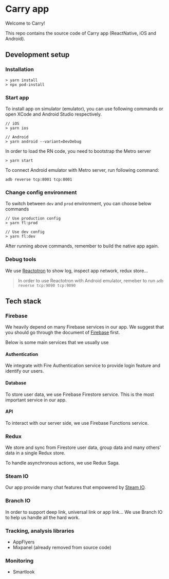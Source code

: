 # Carry app

Welcome to Carry!

This repo contains the source code of Carry app (ReactNative, iOS and Android).

## Development setup

### Installation

```shell
> yarn install
> npx pod-install
```

### Start app

To install app on simulator (emulator), you can use following commands or open XCode and Android Studio respectively.

```shell
// iOS
> yarn ios

// Android
> yarn android --variant=DevDebug
```

In order to load the RN code, you need to bootstrap the Metro server

```shell
> yarn start
```

To connect Android emulator with Metro server, run following command:

```
adb reverse tcp:8001 tcp:8001
```

### Change config environment

To switch between `dev` and `prod` environment, you can choose below commands

```shell
// Use production config
> yarn fl:prod

// Use dev config
> yarn fl:dev
```

After running above commands, remember to build the native app again.

### Debug tools

We use [Reactotron](https://github.com/infinitered/reactotron/blob/master/docs/installing.md) to show log, inspect app network, redux store...

> In order to use Reactotron with Android emulator, remeber to run `adb reverse tcp:9090 tcp:9090`

## Tech stack

### Firebase

We heavily depend on many Firebase services in our app. 
We suggest that you should go through the document of [Firebase](https://firebase.google.com/docs?authuser=0&hl=en) first.

Below is some main services that we usually use

#### Authentication

We integrate with Fire Authentication service to provide login feature and identify our users. 

#### Database

To store user data, we use Firebase Firestore service.
This is the most important service in our app.

#### API

To interact with our server side, we use Firebase Functions service. 

### Redux

We store and sync from Firestore user data, group data and many others' data in a single Redux store.

To handle asynchronous actions, we use Redux Saga.

### Steam IO

Our app provide many chat features that empowered by [Steam IO](https://getstream.io/chat/).

### Branch IO

In order to support deep link, universal link or app link...
We use Branch IO to help us handle all the hard work.

### Tracking, analysis libraries
- AppFlyers
- Mixpanel (already removed from source code)

### Monitoring
- Smartlook